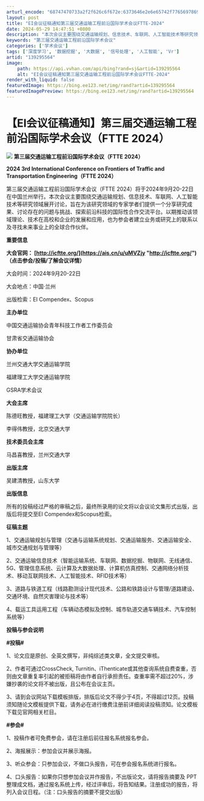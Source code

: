 ```yaml
---
arturl_encode: "68747470733a2f2f626c6f672e:6373646e2e6e65742f77656978696e5f37333234323835392f:61727469636c652f64657461696c732f313339323935353634"
layout: post
title: "EI会议征稿通知第三届交通运输工程前沿国际学术会议FTTE-2024"
date: 2024-05-29 14:47:51 +0800
description: "本次会议主要围绕交通运输规划、信息技术、车联网、人工智能技术等研究领域展开讨论，旨在为该研究领域的专"
keywords: "第三届交通运输工程前沿国际学术会议"
categories: ['学术会议']
tags: ['深度学习', '数据挖掘', '大数据', '信号处理', '人工智能', 'Vr']
artid: "139295564"
image:
    path: https://api.vvhan.com/api/bing?rand=sj&artid=139295564
    alt: "EI会议征稿通知第三届交通运输工程前沿国际学术会议FTTE-2024"
render_with_liquid: false
featuredImage: https://bing.ee123.net/img/rand?artid=139295564
featuredImagePreview: https://bing.ee123.net/img/rand?artid=139295564
---
```


# 【EI会议征稿通知】第三届交通运输工程前沿国际学术会议（FTTE 2024）

![](https://i-blog.csdnimg.cn/blog_migrate/1fd30fe56523086d21cf052f51cc81a2.png)
**第三届交通运输工程前沿国际学术会议（FTTE 2024）**

**2024 3rd International Conference on Frontiers of Traffic and Transportation Engineering（FTTE 2024）**

第三届交通运输工程前沿国际学术会议（FTTE 2024）将于2024年9月20-22日在中国兰州举行。本次会议主要围绕交通运输规划、信息技术、车联网、人工智能技术等研究领域展开讨论，旨在为该研究领域的专家学者们提供一个分享研究成果、讨论存在的问题与挑战、探索前沿科技的国际性合作交流平台。以期推动该领域理论、技术在高校和企业的发展和应用，也为参会者建立业务或研究上的联系以及寻找未来事业上的全球合作伙伴。

**重要信息**

**大会官网：
[http://icftte.org/](https://ais.cn/u/uMVZjy "http://icftte.org/")
（点击参会/投稿/了解会议详情）**

大会时间：2024年9月20-22日

大会地点：中国·兰州

出版检索：EI Compendex、Scopus

**主办单位**

中国交通运输协会青年科技工作者工作委员会

甘肃省交通运输协会

**协办单位**

兰州交通大学交通运输学院

福建理工大学交通运输学院

GSRA学术会议

**大会主席**

陈德旺教授，福建理工大学（交通运输学院院长）

李得伟教授，北京交通大学

**技术委员会主席**

马昌喜教授，兰州交通大学

**出版主席**

吴建清教授，山东大学

**出版信息**

所有的投稿经过严格的审稿之后，最终所录用的论文将以会议论文集形式出版，出版后将提交至EI Compendex和Scopus检索。

**征稿主题**

1、交通运输规划与管理（交通与运输系统规划、交通运输服务、交通运输安全、城市交通规划与管理等）

2、交通运输信息技术（智能运输系统、车联网、数据挖掘、物联网、无线通信、5G、管理信息系统、云计算及大数据处理、计算机仿真控制、交通网络分析技术、移动互联网技术、人工智能技术、RFID技术等）

3、道路与铁道工程（线路勘测设计现代技术、公路和铁路设计与管理/道路建设、交通环境、自然灾害理论与技术等）

4、载运工具运用工程（车辆动态模拟及控制、城市轨道交通车辆技术、汽车控制系统等）

**投稿与参会说明**

**#投稿#**

1、论文应是原创、全英文撰写，非纯综述类文章，全文提交审核。

2、作者可通过CrossCheck, Turnitin、iThenticate或其他查询系统自费查重，否则由文章重复率引起的被拒稿将由作者自行承担责任。查重率需不超过20%，涉嫌抄袭的论文将不被出版，且公布在会议主页。

3、请到会议网站下载模板排版，排版后论文不得少于4页，不得超过12页。投稿须知随论文模板提供下载，请务必在进行缴费注册前详细阅读投稿须知。论文模板下载见官网相关栏目。

**#参会#**

1、投稿作者可免费参会，请在注册后前往报名系统报名参会。

2、海报展示：参加会议并展示海报。

3、听众参会：只参加会议，不做口头报告，可在参会报名系统进行报名。

4、口头报告：如果你只想参加会议并作报告，不出版论文，请将报告摘要及 PPT 整理成文档，通过报名系统上传，经过评审后，将告知结果。注册成功的报告，将列入会议日程。（注：口头报告的摘要不提交出版）